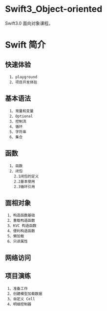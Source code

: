 # Swift3_Object-oriented
Swift3.0 面向对象课程。

# Swift 简介
   ## 快速体验
      1、playground
      2、项目开发体验
   ## 基本语法
      1、常量和变量
      2、Optional
      3、控制流
      4、循环
      5、字符串
      6、集合
   ## 函数
      1、函数
      2、闭包
        2.1闭包的定义
        2.2基本使用
        2.3循环引用
  ## 面相对象
     1、构造函数基础
     2、重载构造函数
     3、KVC 构造函数
     4、便利构造函数
     5、懒加载
     6、只读属性
  ## 网络访问
  ## 项目演练
     1、准备工作
     2、创建模型加载数据
     3、自定义 Cell
     4、明细控制器

